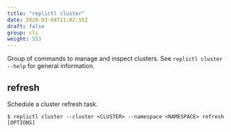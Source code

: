 ```yaml
---
title: "replictl cluster"
date: 2020-03-04T21:02:55Z
draft: false
group: cli
weight: 553
---
```


Group of commands to manage and inspect clusters.
See `replictl cluster --help` for general information.

## refresh
Schedule a cluster refresh task.

```text
$ replictl cluster --cluster <CLUSTER> --namespace <NAMESPACE> refresh [OPTIONS]
```
